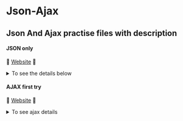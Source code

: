 # Json-Ajax
## Json And Ajax practise files with description


#### JSON only
:tada: [Website](https://arjun-0000.github.io/Json-Ajax/JsonTry.html) :tada:
<details><summary>To see the details below</summary>

1. Use of *JSONlint* (check json) and *myjson* (to create json in url)
2. JSON.parse use to parse Object
	- Create json.json file where data = '[{}]'; (only string store in json format)
	- Link to html by **script src="json.json"**
	- var = JSON.parse(data)
	- cosole.log var (shows json format file of json.json)
3. Show Json data in table and to add in the table if new input given
	- Input 2 field and Input button
	- and create event in the add button by queryselector
	- if add show message and can see added result in console
	- html - table create with data blank
	- script - fxn1 - initial populate first
	- if add next fxn to only add the same added record

</details>

#### AJAX first try
:tada: [Website](https://arjun-0000.github.io/Json-Ajax/AjaxTry.html) :tada:
<details><summary>To see ajax details</summary>

1. Initial connection
	- new XMLHttpRequest - console - all of the attr are null,"",0
	- **open('get','json.json',true)**
		- get/post, filename, sync/async
		- data = [{}] \(data = \) not needed for now
		-  Now **readystate = 1** other as it is
	- **send()** try to send but problem
		- Cross origin requests, protocol schemes
		- trying in local, so json.json not support, maybe works in gitub hosted, localhost, http, web
		- for now using myjson to generate url json http\://myjson.dit.upm.es/api/bins/1fk1
	- open('GET','http\://myjson.dit.upm.es/api/bins/1fk1',true)
	- open and send = **readystate: 4** **response & responseText** hold the JSON, **response url** : url , **Status: 200** , **statusText: "OK"**
	- **checking onreadystatechange**
		- xHR.onreadystatechange = function(){console.log(this.readyState);
			- blank in console
			- with xHR.open  = 1
			- with xHR.send  = 1(pause) 2 3 4
		- this.readyState, so can this.response or responseText
		- onreadystatechange = there if console shows lot of output with error
			- use of condition readystate 4 and status 200
		
</details>
